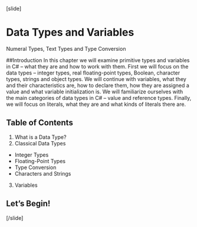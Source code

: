 [slide]
# Data Types and Variables
Numeral Types, Text Types and Type Conversion

##Introduction
In this chapter we will examine primitive types and variables in C# – what they are and how to work with them. First we will focus on the data types – integer types, real floating-point types, Boolean, character types, strings and object types. We will continue with variables, what they and their characteristics are, how to declare them, how they are assigned a value and what variable initialization is. We will familiarize ourselves with the main categories of data types in C# – value and reference types. Finally, we will focus on literals, what they are and what kinds of literals there are.

## Table of Contents

1. What is a Data Type?
2. Classical Data Types
- Integer Types
- Floating-Point Types
- Type Conversion
- Characters and Strings
3. Variables

## Let’s Begin!

[/slide]
